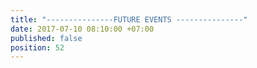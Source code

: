 ```yaml
---
title: "---------------FUTURE EVENTS ---------------"
date: 2017-07-10 08:10:00 +07:00
published: false
position: 52
---
```


